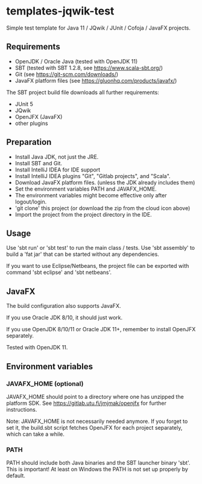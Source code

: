 # templates-jqwik-test

Simple test template for Java 11 / JQwik / JUnit / Cofoja / JavaFX projects.

## Requirements

 - OpenJDK / Oracle Java (tested with OpenJDK 11)
 - SBT (tested with SBT 1.2.8, see https://www.scala-sbt.org/)
 - Git (see https://git-scm.com/downloads/)
 - JavaFX platform files (see https://gluonhq.com/products/javafx/)

The SBT project build file downloads all further requirements:
  - JUnit 5
  - JQwik
  - OpenJFX (JavaFX)
  - other plugins

## Preparation

 - Install Java JDK, not just the JRE.
 - Install SBT and Git.
 - Install IntelliJ IDEA for IDE support
 - Install IntelliJ IDEA plugins "Git", "Gitlab projects", and "Scala".
 - Download JavaFX platform files. (unless the JDK already includes them)
 - Set the environment variables PATH and JAVAFX_HOME.
 - The environment variables might become effective only after logout/login.
 - 'git clone' this project (or download the zip from the cloud icon above)
 - Import the project from the project directory in the IDE.

## Usage

Use 'sbt run' or 'sbt test' to run the main class / tests.
Use 'sbt assembly' to build a 'fat jar' that can be started
without any dependencies.

If you want to use Eclipse/Netbeans, the project file can be exported
with command 'sbt eclipse' and 'sbt netbeans'.

## JavaFX

The build configuration also supports JavaFX.

If you use Oracle JDK 8/10, it should just work.

If you use OpenJDK 8/10/11 or Oracle JDK 11+, remember to install
OpenJFX separately.

Tested with OpenJDK 11.

## Environment variables

### JAVAFX_HOME (optional)

JAVAFX_HOME should point to a directory where one has unzipped
the platform SDK. See https://gitlab.utu.fi/jmjmak/openjfx for
further instructions.

Note: JAVAFX_HOME is not necessarily needed anymore. If you
forget to set it, the build.sbt script fetches OpenJFX for each
project separately, which can take a while.

### PATH

PATH should include both Java binaries and the SBT launcher binary
'sbt'. This is important! At least on Windows the PATH is not set
up properly by default.
